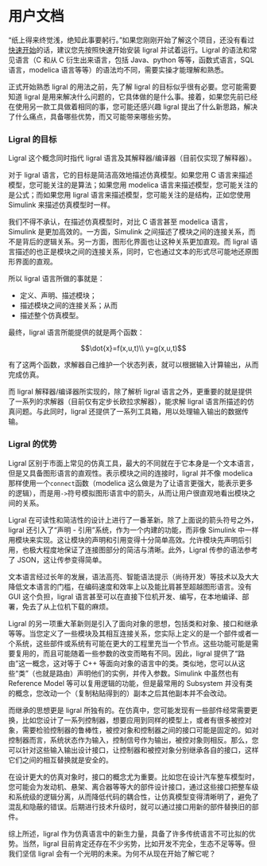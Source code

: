 # 用户文档

“纸上得来终觉浅，绝知此事要躬行。”如果您刚刚开始了解这个项目，还没有看过[快速开始](../quick-start)的话，建议您先按照快速开始安装 ligral 并试着运行。Ligral 的语法和常见语言（C 和从 C 衍生出来语言，包括 Java、python 等等，函数式语言，SQL 语言，modelica 语言等等）的语法均不同，需要实操才能理解和熟悉。

正式开始熟悉 ligral 的用法之前，先了解 ligral 的目标似乎很有必要。您可能需要知道 ligral 是用来解决什么问题的，它具体做的是什么事。接着，如果您先前已经在使用另一款工具做着相同的事，您可能还感兴趣 ligral 提出了什么新思路，解决了什么痛点，具备哪些优势，而又可能带来哪些劣势。

### Ligral 的目标

Ligral 这个概念同时指代 ligral 语言及其解释器/编译器（目前仅实现了解释器）。

对于 ligral 语言，它的目标是简洁高效地描述仿真模型。如果您用 C 语言来描述模型，您可能关注的是算法；如果您用 modelica 语言来描述模型，您可能关注的是公式；而如果您用 ligral 语言来描述模型，您可能关注的是结构，正如您使用 Simulink 来描述仿真模型时一样。

我们不得不承认，在描述仿真模型时，对比 C 语言甚至 modelica 语言，Simulink 是更加高效的。一方面，Simulink 之间描述了模块之间的连接关系，而不是背后的逻辑关系。另一方面，图形化界面也让这种关系更加直观。而 ligral 语言描述的也正是模块之间的连接关系，同时，它也通过文本的形式尽可能地还原图形界面的直观。

所以 ligral 语言所做的事就是：

- 定义、声明、描述模块；
- 描述模块之间的连接关系；从而
- 描述整个仿真模型。

最终，ligral 语言所能提供的就是两个函数：

```math
\dot{x}=f(x,u,t)\\
y=g(x,u,t)
```

有了这两个函数，求解器自己维护一个状态列表，就可以根据输入计算输出，从而完成仿真。

而 ligral 解释器/编译器所实现的，除了解析 ligral 语言之外，更重要的就是提供了一系列的求解器（目前仅有定步长欧拉求解器），能求解 ligral 语言所描述的仿真问题。与此同时，ligral 还提供了一系列工具箱，用以处理输入输出的数据传输。

### Ligral 的优势

Ligral 区别于市面上常见的仿真工具，最大的不同就在于它本身是一个文本语言，但是又具备图形语言的直观性。表示模块之间的连接时，ligral 并不像 modelica 那样使用一个`connect`函数（modelica 这么做是为了让语言更强大，能表示更多的逻辑），而是用`->`符号模拟图形语言中的箭头，从而让用户很直观地看出模块之间的关系。

Ligral 在可读性和简洁性的设计上进行了一番革新。除了上面说的箭头符号之外，ligral 还引入了“声明 - 引用”系统，作为一个内建的功能，而非像 Simulink 中一样用模块来实现。这让模块的声明和引用变得十分简单高效。允许模块先声明后引用，也极大程度地保证了连接图部分的简洁与清晰。此外，Ligral 传参的语法参考了 JSON，这让传参变得简单。

文本语言经过长年的发展，语法高亮、智能语法提示（尚待开发）等技术以及大大降低文本语言的门槛，在编码速度和效率上以及能比肩甚至超越图形语言。没有 GUI 这个负担，ligral 语言甚至可以在直接下位机开发、编写，在本地编译、部署，免去了从上位机下载的麻烦。

Ligral 的另一项重大革新则是引入了面向对象的思想，包括类和对象、接口和继承等等。当您定义了一些模块及其相互连接关系，您实际上定义的是一个部件或者一个系统，这些部件或系统有可能在更大的工程里充当一个节点。这些功能可能是需要复用的，而且可能随着一些参数的改变而略有不同。因此，ligral 提供了“路由”这一概念，这对等于 C++ 等面向对象的语言中的类。类似地，您可以从这些“类”（也就是路由）声明他们的实例，并传入参数。Simulink 中虽然也有 Reference Model 等可以复用逻辑的功能，但是最常用的 Subsystem 并没有类的概念，您改动一个（复制粘贴得到的）副本之后其他副本并不会改动。

而继承的思想更是 ligral 所独有的。在仿真中，您可能发现有一些部件经常需要更换，比如您设计了一系列控制器，想要应用到同样的模型上，或者有很多被控对象，需要检验控制器的鲁棒性，被控对象和控制器之间的接口可能是固定的。如对控制器而言，系统状态作为输入，控制信号作为输出，被控对象则相反。那么，您可以针对这些输入输出设计接口，让控制器和被控对象分别继承各自的接口，这样它们之间的相互替换就是安全的。

在设计更大的仿真对象时，接口的概念尤为重要。比如您在设计汽车整车模型时，您可能会为发动机、悬架、离合器等等大的部件设计接口，通过这些接口把整车级和系统级的逻辑分离，从而降低代码的耦合性，让仿真模型变得清晰明了，避免了混乱和隐蔽的错误。后期进行技术升级时，就可以通过接口用新的部件替换旧的部件。

综上所述，ligral 作为仿真语言中的新生力量，具备了许多传统语言不可比拟的优势。当然，ligral 目前肯定还存在不少劣势，比如开发不完全，生态不足等等。但我们坚信 ligral 会有一个光明的未来。为何不从现在开始了解它呢？